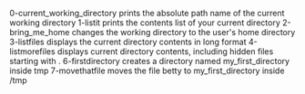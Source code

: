 0-current_working_directory prints the absolute path name of the current working directory
1-listit prints the contents list of your current directory
2-bring_me_home changes the working directory to the user's home directory
3-listfiles displays the current directory contents in long format
4-listmorefiles displays current directory contents, including hidden files starting with .
6-firstdirectory creates a directory named my_first_directory inside tmp
7-movethatfile moves the file betty to my_first_directory inside /tmp
